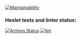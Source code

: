 [![Maintainability](https://api.codeclimate.com/v1/badges/a99a88d28ad37a79dbf6/maintainability)](https://codeclimate.com/github/codeclimate/codeclimate/maintainability)

### Hexlet tests and linter status:
[![Actions Status](https://github.com/daydarkln/frontend-project-lvl1/workflows/hexlet-check/badge.svg)](https://github.com/daydarkln/frontend-project-lvl1/actions)
[![lint](https://github.com/daydarkln/frontend-project-lvl1/actions/workflows/lint.yml/badge.svg)](https://github.com/daydarkln/frontend-project-lvl1/actions/workflows/lint.yml)